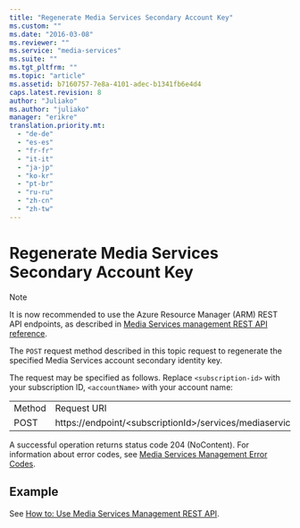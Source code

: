 ```yaml
---
title: "Regenerate Media Services Secondary Account Key"
ms.custom: ""
ms.date: "2016-03-08"
ms.reviewer: ""
ms.service: "media-services"
ms.suite: ""
ms.tgt_pltfrm: ""
ms.topic: "article"
ms.assetid: b7160757-7e8a-4101-adec-b1341fb6e4d4
caps.latest.revision: 8
author: "Juliako"
ms.author: "juliako"
manager: "erikre"
translation.priority.mt: 
  - "de-de"
  - "es-es"
  - "fr-fr"
  - "it-it"
  - "ja-jp"
  - "ko-kr"
  - "pt-br"
  - "ru-ru"
  - "zh-cn"
  - "zh-tw"
---
```

# Regenerate Media Services Secondary Account Key

> [!NOTE]
>  It is now recommended to use  the Azure Resource Manager (ARM) REST API endpoints, as described in [Media Services management REST API reference](../../../api-ref/media/MediaService.json).
  
  
 The `POST` request method described in this topic request to regenerate the specified Media Services account secondary identity key.  
  
 The request may be specified as follows. Replace `<subscription-id>` with your subscription ID, `<accountName>` with your account name:  
  
|||  
|-|-|  
|Method|Request URI|  
|POST|https://endpoint/\<subscriptionId>/services/mediaservices/Accounts/\<accountName>/AccountKeys/Secondary/Regenerate|  
  
 A successful operation returns status code 204 (NoContent). For information about error codes, see [Media Services Management Error Codes](media-services-management-error-codes.md).  
  
## Example  

See [How to: Use Media Services Management REST API](how-to-use-media-services-management-rest-api.md). 
  
